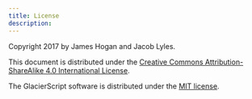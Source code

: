 ```yaml
---
title: License
description:
---
```


Copyright 2017 by James Hogan and Jacob Lyles.

This document is distributed under the
[Creative Commons Attribution-ShareAlike 4.0 International License](https://creativecommons.org/licenses/by-sa/4.0/).

The GlacierScript software is distributed under the
[MIT license](https://opensource.org/licenses/MIT).
